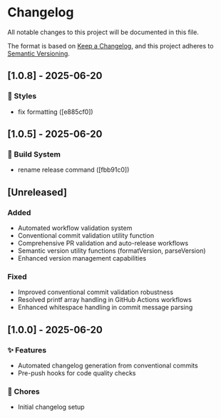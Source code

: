 # Changelog

All notable changes to this project will be documented in this file.

The format is based on [Keep a Changelog](https://keepachangelog.com/en/1.0.0/),
and this project adheres to [Semantic Versioning](https://semver.org/spec/v2.0.0.html).

## [1.0.8] - 2025-06-20

### 💄 Styles

- fix formatting ([e885cf0])

## [1.0.5] - 2025-06-20

### 👷 Build System

- rename release command ([fbb91c0])

## [Unreleased]

### Added

- Automated workflow validation system
- Conventional commit validation utility function
- Comprehensive PR validation and auto-release workflows
- Semantic version utility functions (formatVersion, parseVersion)
- Enhanced version management capabilities

### Fixed

- Improved conventional commit validation robustness
- Resolved printf array handling in GitHub Actions workflows
- Enhanced whitespace handling in commit message parsing

## [1.0.0] - 2025-06-20

### ✨ Features

- Automated changelog generation from conventional commits
- Pre-push hooks for code quality checks

### 🔧 Chores

- Initial changelog setup
